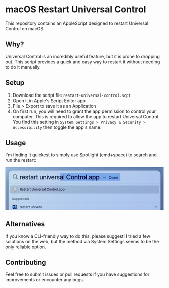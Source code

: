 # macOS Restart Universal Control

This repository contains an AppleScript designed to restart Universal Control on macOS. 

## Why?

Universal Control is an incredibly useful feature, but it is prone to dropping out. This script provides a quick and easy way to restart it without needing to do it manually.

## Setup

1. Download the script file `restart-universal-control.scpt`
1. Open it in Apple's Script Editor app
1. File > Export to save it as an Application
1. On first run, you will need to grant the app permission to control your computer. This is required to allow the app to restart Universal Control. You find this setting in `System Settings > Privacy & Security > Accessibility` then toggle the app's name.

## Usage

I'm finding it quickest to simply use Spotlight (cmd+space) to search and run the restart: 

![Spotlight search](example.jpg)

## Alternatives

If you know a CLI-friendly way to do this, please suggest! I tried a few solutions on the web, but the method via System Settings seems to be the only reliable option.

## Contributing

Feel free to submit issues or pull requests if you have suggestions for improvements or encounter any bugs.
